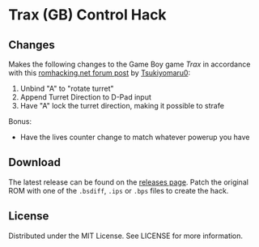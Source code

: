 # Trax (GB) Control Hack

## Changes

Makes the following changes to the
Game Boy game
*Trax*
in accordance with this
[romhacking.net forum post](https://www.romhacking.net/forum/index.php?msg=448542)
by
[Tsukiyomaru0](https://www.romhacking.net/forum/index.php?action=profile;u=12980):

1. Unbind "A" to "rotate turret"
2. Append Turret Direction to D-Pad input
3. Have "A" lock the turret direction, making it possible to strafe

Bonus:

* Have the lives counter change to match whatever powerup you have

## Download
The latest release can be found on the
[releases page](https://github.com/lightbulb-sun/trax-control/releases).
Patch the original ROM with one of the `.bsdiff`, `.ips` or `.bps` files
to create the hack.

## License
Distributed under the MIT License. See LICENSE for more information.
